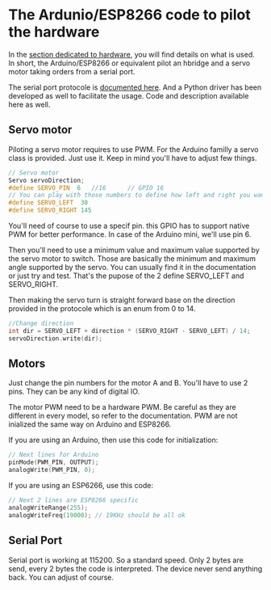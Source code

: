 # The Ardunio/ESP8266 code to pilot the hardware

In the [section dedicated to hardware](/docs/electronic.md), you will find details on what is used. In short, the Arduino/ESP8266 or equivalent pilot an hbridge and a servo motor taking orders from a serial port.

The serial port protocole is [documented here](/python_serial_control/readme.md). And a Python driver has been developed as well to facilitate the usage. Code and description available here as well.

## Servo motor

Piloting a servo motor requires to use PWM. For the Arduino familly a servo class is provided. Just use it. Keep in mind you'll have to adjust few things.

```CPP
// Servo motor
Servo servoDirection;
#define SERVO_PIN  6   //16      // GPIO 16
// You can play with those numbers to define how left and right you want to turn
#define SERVO_LEFT  30
#define SERVO_RIGHT 145
```

You'll need of course to use a specif pin. this GPIO has to support native PWM for better performance. In case of the Arduino mini, we'll use pin 6.

Then you'll need to use a minimum value and maximum value supported by the servo motor to switch. Those are basically the minimum and maximum angle supported by the servo. You can usually find it in the documentation or just try and test. That's the pupose of the 2 define SERVO_LEFT and SERVO_RIGHT.

Then making the servo turn is straight forward base on the direction provided in the protocole which is an enum from 0 to 14.

```CPP
//Change direction
int dir = SERVO_LEFT + direction * (SERVO_RIGHT - SERVO_LEFT) / 14;
servoDirection.write(dir);
```

## Motors

Just change the pin numbers for the motor A and B. You'll have to use 2 pins. They can be any kind of digital IO.

The motor PWM need to be a hardware PWM. Be careful as they are different in every model, so refer to the documentation. PWM are not inialized the same way on Arduino and ESP8266.

If you are using an Arduino, then use this code for initialization:

```CPP
// Next lines for Arduino
pinMode(PWM_PIN, OUTPUT);
analogWrite(PWM_PIN, 0);
```

If you are using an ESP6266, use this code:

```CPP
// Next 2 lines are ESP8266 specific
analogWriteRange(255);
analogWriteFreq(19000); // 19KHz should be all ok
```

## Serial Port

Serial port is working at 115200. So a standard speed. Only 2 bytes are send, every 2 bytes the code is interpreted. The device never send anything back. You can adjust of course.